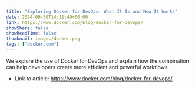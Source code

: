 ```yaml
---
title: "Exploring Docker for DevOps: What It Is and How It Works"
date: 2024-09-30T14:11:49+00:00
link: https://www.docker.com/blog/docker-for-devops/
showShare: false
showReadTime: false
thumbnail: images/docker.png
tags: ["docker.com"]
---
```

We explore the use of Docker for DevOps and explain how the combination can help developers create more efficient and powerful workflows.

- Link to article: https://www.docker.com/blog/docker-for-devops/